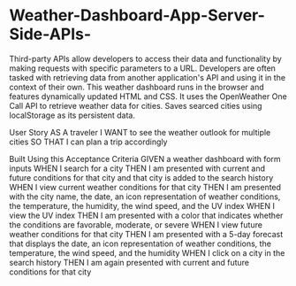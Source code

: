 # Weather-Dashboard-App-Server-Side-APIs-

Third-party APIs allow developers to access their data and functionality by making requests with specific parameters to a URL. Developers are often tasked with retrieving data from another application's API and using it in the context of their own. This weather dashboard runs in the browser and features dynamically updated HTML and CSS.
It uses the OpenWeather One Call API to retrieve weather data for cities. Saves searced cities using localStorage as its persistent data.

User Story
AS A traveler
I WANT to see the weather outlook for multiple cities
SO THAT I can plan a trip accordingly

Built Using this Acceptance Criteria
GIVEN a weather dashboard with form inputs
WHEN I search for a city
THEN I am presented with current and future conditions for that city and that city is added to the search history
WHEN I view current weather conditions for that city
THEN I am presented with the city name, the date, an icon representation of weather conditions, the temperature, the humidity, the wind speed, and the UV index
WHEN I view the UV index
THEN I am presented with a color that indicates whether the conditions are favorable, moderate, or severe
WHEN I view future weather conditions for that city
THEN I am presented with a 5-day forecast that displays the date, an icon representation of weather conditions, the temperature, the wind speed, and the humidity
WHEN I click on a city in the search history
THEN I am again presented with current and future conditions for that city
